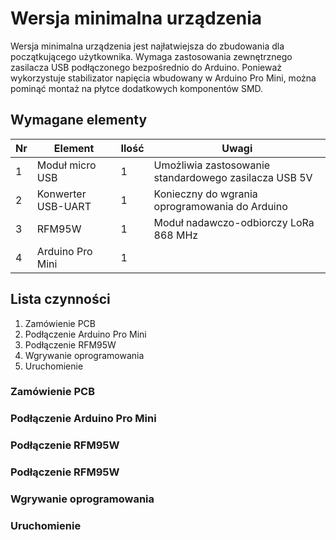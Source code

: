 # Wersja minimalna urządzenia

Wersja minimalna urządzenia jest najłatwiejsza do zbudowania dla początkującego użytkownika. 
Wymaga zastosowania zewnętrznego zasilacza USB podłączonego bezpośrednio do Arduino. Ponieważ wykorzystuje 
stabilizator napięcia wbudowany w Arduino Pro Mini, można pominąć montaż na płytce dodatkowych komponentów SMD.

## Wymagane elementy

| Nr| Element | Ilość | Uwagi |
|-------|---------|-------|-------|
|1|Moduł micro USB|1| Umożliwia zastosowanie standardowego zasilacza USB 5V|
|2|Konwerter USB-UART|1| Konieczny do wgrania oprogramowania do Arduino|
|3|RFM95W|1| Moduł nadawczo-odbiorczy LoRa 868 MHz|
|4|Arduino Pro Mini|1||



## Lista czynności

1. Zamówienie PCB
2. Podłączenie Arduino Pro Mini
3. Podłączenie RFM95W
4. Wgrywanie oprogramowania
5. Uruchomienie

### Zamówienie PCB

### Podłączenie Arduino Pro Mini

### Podłączenie RFM95W

### Podłączenie RFM95W

### Wgrywanie oprogramowania

### Uruchomienie
